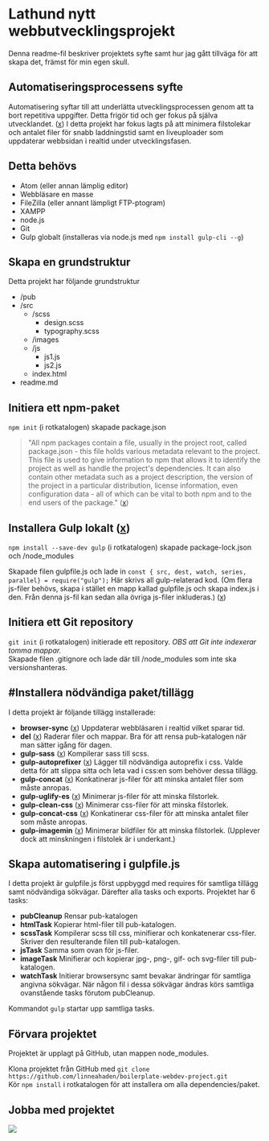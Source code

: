 # Lathund nytt webbutvecklingsprojekt

Denna readme-fil beskriver projektets syfte samt hur jag gått tillväga för att skapa det, främst för min egen skull.

## Automatiseringsprocessens syfte
Automatisering syftar till att underlätta utvecklingsprocessen genom att ta bort repetitiva uppgifter. Detta frigör tid och ger fokus på själva utvecklandet. ([x](https://www.toptal.com/nodejs/an-introduction-to-automation-with-gulp)) I detta projekt har fokus lagts på att minimera filstolekar och antalet filer för snabb laddningstid samt en liveuploader som uppdaterar webbsidan i realtid under utvecklingsfasen.

## Detta behövs
* Atom (eller annan lämplig editor)
* Webbläsare en masse
* FileZilla (eller annant lämpligt FTP-ptogram)
* XAMPP
* node.js
* Git
* Gulp globalt (installeras via node.js med ```npm install gulp-cli --g```)

## Skapa en grundstruktur
Detta projekt har följande grundstruktur
* /pub
* /src
  * /scss
    * design.scss
    * typography.scss
  * /images
  * /js
    * js1.js
    * js2.js
  * index.html
* readme.md

## Initiera ett npm-paket
`npm init` (i rotkatalogen) skapade package.json
> "All npm packages contain a file, usually in the project root, called package.json - this file holds various metadata relevant to the project. This file is used to give information to npm that allows it to identify the project as well as handle the project's dependencies. It can also contain other metadata such as a project description, the version of the project in a particular distribution, license information, even configuration data - all of which can be vital to both npm and to the end users of the package." ([x](https://nodejs.org/en/knowledge/getting-started/npm/what-is-the-file-package-json/))

## Installera Gulp lokalt ([x](https://gulpjs.com/docs/en/getting-started/quick-start))
`npm install --save-dev gulp` (i rotkatalogen) skapade package-lock.json och /node_modules  

Skapade filen gulpfile.js och lade in `const { src, dest, watch, series, parallel} = require("gulp");` Här skrivs all gulp-relaterad kod. (Om flera js-filer behövs, skapa i stället en mapp kallad gulpfile.js och skapa index.js i den. Från denna js-fil kan sedan alla övriga js-filer inkluderas.) ([x](https://gulpjs.com/docs/en/getting-started/javascript-and-gulpfiles))

## Initiera ett Git repository
`git init` (i rotkatalogen) initierade ett repository. _OBS att Git inte indexerar tomma mappar._  
Skapade filen .gitignore och lade där till /node_modules som inte ska versionshanteras.  

## #Installera nödvändiga paket/tillägg
I detta projekt är följande tillägg installerade:
* **browser-sync** ([x](https://www.npmjs.com/package/browser-sync)) Uppdaterar webbläsaren i realtid vilket sparar tid.
* **del** ([x](https://www.npmjs.com/package/del)) Raderar filer och mappar. Bra för att rensa pub-katalogen när man sätter igång för dagen.
* **gulp-sass** ([x](https://www.npmjs.com/package/gulp-sass)) Kompilerar sass till scss.
* **gulp-autoprefixer** ([x](https://www.npmjs.com/package/gulp-autoprefixer)) Lägger till nödvändiga autoprefix i css. Valde detta för att slippa sitta och leta vad i css:en som behöver dessa tillägg.
* **gulp-concat** ([x](https://www.npmjs.com/package/gulp-concat)) Konkatinerar js-filer för att minska antalet filer som måste anropas.
* **gulp-uglify-es** ([x](https://www.npmjs.com/package/gulp-uglify-es)) Minimerar js-filer för att minska filstorlek.
* **gulp-clean-css** ([x](https://www.npmjs.com/package/gulp-clean-css)) Minimerar css-filer för att minska filstorlek.
* **gulp-concat-css** ([x](https://www.npmjs.com/package/gulp-concat-css)) Konkatinerar css-filer för att minska antalet filer som måste anropas.
* **gulp-imagemin** ([x](https://www.npmjs.com/package/gulp-imagemin)) Minimerar bildfiler för att minska filstorlek. (Upplever dock att minskningen i filstolek är i underkant.)

## Skapa automatisering i gulpfile.js
I detta projekt är gulpfile.js först uppbyggd med requires för samtliga tillägg samt nödvändiga sökvägar. Därefter alla tasks och exports. Projektet har 6 tasks:
* **pubCleanup** Rensar pub-katalogen
* **htmlTask** Kopierar html-filer till pub-katalogen.
* **scssTask** Kompilerar scss till css, minifierar och konkatenerar css-filer. Skriver den resulterande filen till pub-katalogen.
* **jsTask** Samma som ovan för js-filer.
* **imageTask** Minifierar och kopierar jpg-, png-, gif- och svg-filer till pub-katalogen.
* **watchTask** Initierar browsersync samt bevakar ändringar för samtliga angivna sökvägar. När någon fil i dessa sökvägar ändras körs samtliga ovanstående tasks förutom pubCleanup.

Kommandot `gulp` startar upp samtliga tasks.

## Förvara projektet
Projektet är upplagt på GitHub, utan mappen node_modules.

Klona projektet från GitHub med `git clone https://github.com/linneahaden/boilerplate-webdev-project.git`  
Kör `npm install` i rotkatalogen för att installera om alla dependencies/paket.  

## Jobba med projektet
![](https://media3.giphy.com/media/FmOV8SCJ5fa8M/giphy.gif)

